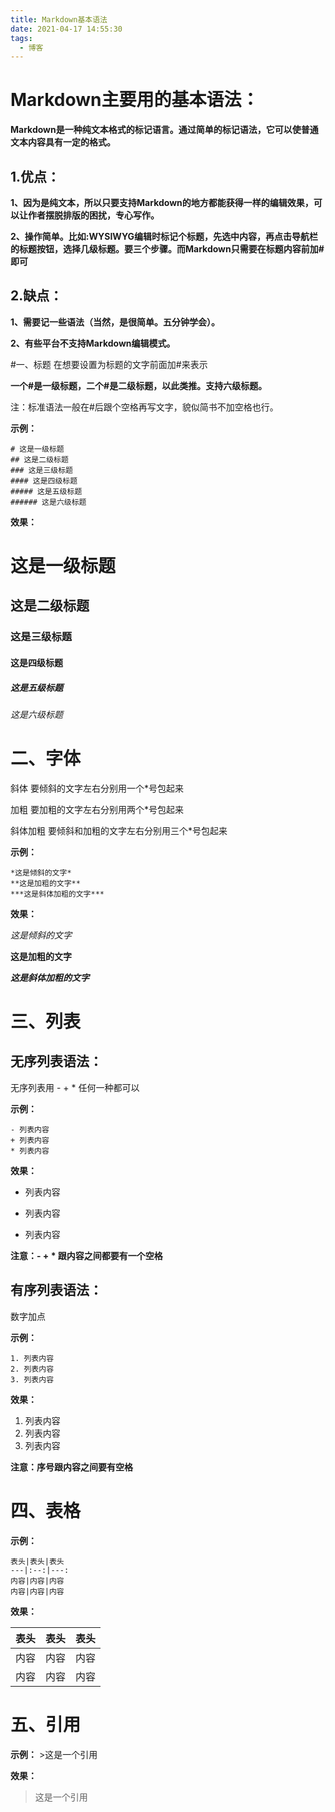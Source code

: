 ```yaml
---
title: Markdown基本语法
date: 2021-04-17 14:55:30
tags:
  - 博客
---
```

# Markdown主要用的基本语法：

**Markdown是一种纯文本格式的标记语言。通过简单的标记语法，它可以使普通文本内容具有一定的格式。**
  
<!-- more -->
## 1.优点：
**1、因为是纯文本，所以只要支持Markdown的地方都能获得一样的编辑效果，可以让作者摆脱排版的困扰，专心写作。**

**2、操作简单。比如:WYSIWYG编辑时标记个标题，先选中内容，再点击导航栏的标题按钮，选择几级标题。要三个步骤。而Markdown只需要在标题内容前加#即可**

## 2.缺点：
**1、需要记一些语法（当然，是很简单。五分钟学会）。**

**2、有些平台不支持Markdown编辑模式。**


#一、标题
在想要设置为标题的文字前面加#来表示

**一个#是一级标题，二个#是二级标题，以此类推。支持六级标题。**

注：标准语法一般在#后跟个空格再写文字，貌似简书不加空格也行。

**示例：**

	# 这是一级标题
	## 这是二级标题
	### 这是三级标题
	#### 这是四级标题
	##### 这是五级标题
	###### 这是六级标题
**效果：**
# 这是一级标题
## 这是二级标题
### 这是三级标题
#### 这是四级标题
##### 这是五级标题
###### 这是六级标题
# 二、字体

斜体
要倾斜的文字左右分别用一个*号包起来

加粗
要加粗的文字左右分别用两个*号包起来

斜体加粗
要倾斜和加粗的文字左右分别用三个*号包起来


**示例：**

	*这是倾斜的文字*
	**这是加粗的文字**
	***这是斜体加粗的文字***
**效果：**

*这是倾斜的文字*

**这是加粗的文字**


***这是斜体加粗的文字***
# 三、列表
## 无序列表语法：

无序列表用 - + * 任何一种都可以

**示例：**

	- 列表内容
	+ 列表内容
	* 列表内容
**效果：**

- 列表内容
+ 列表内容
* 列表内容

**注意：- + * 跟内容之间都要有一个空格**


## 有序列表语法：
数字加点

**示例：**

	1. 列表内容
	2. 列表内容
	3. 列表内容

**效果：**

1. 列表内容
2. 列表内容
3. 列表内容
 
**注意：序号跟内容之间要有空格**


# 四、表格

**示例：**

	表头|表头|表头
	---|:--:|---:
	内容|内容|内容
	内容|内容|内容
**效果：**

表头|表头|表头
---|:--:|---:
内容|内容|内容
内容|内容|内容

# 五、引用
**示例：**
	>这是一个引用

**效果：**
>这是一个引用

